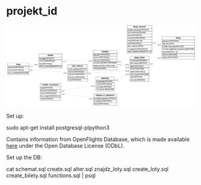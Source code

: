 # projekt_id

![er diagram](er.png)

Set up:

sudo apt-get install postgresql-plpython3

Contains information from OpenFlights Database, which is made available [here](https://openflights.org/data.html) under the Open Database License (ODbL).

Set up the DB:

cat schemat.sql create.sql alter.sql znajdz_loty.sql create_loty.sql create_bilety.sql functions.sql | psql
